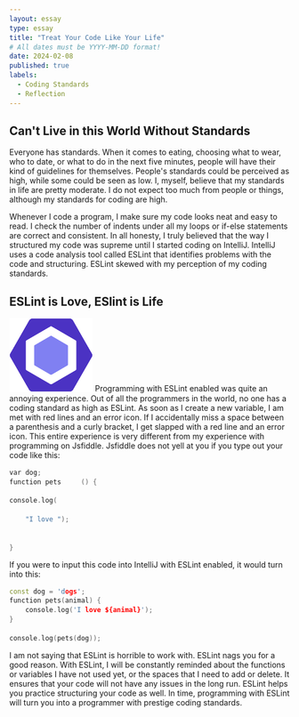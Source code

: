 ```yaml
---
layout: essay
type: essay
title: "Treat Your Code Like Your Life"
# All dates must be YYYY-MM-DD format!
date: 2024-02-08
published: true
labels:
  - Coding Standards
  - Reflection
---
```


## Can't Live in this World Without Standards

Everyone has standards. When it comes to eating, choosing what to wear, who to date, or what to do in the next five minutes, people will have their kind of guidelines for themselves. People's standards could be perceived as high, while some could be seen as low. I, myself, believe that my standards in life are pretty moderate. I do not expect too much from people or things, although my standards for coding are high.

Whenever I code a program, I make sure my code looks neat and easy to read. I check the number of indents under all my loops or if-else statements are correct and consistent. In all honesty, I truly believed that the way I structured my code was supreme until I started coding on IntelliJ. IntelliJ uses a code analysis tool called ESLint that identifies problems with the code and structuring. ESLint skewed with my perception of my coding standards.

## ESLint is Love, ESlint is Life

<img width="150px" class="rounded float-start pe-4" src="../img/ESLintImage.png">
Programming with ESLint enabled was quite an annoying experience. Out of all the programmers in the world, no one has a coding standard as high as ESLint. As soon as I create a new variable, I am met with red lines and an error icon. If I accidentally miss a space between a parenthesis and a curly bracket, I get slapped with a red line and an error icon. This entire experience is very different from my experience with programming on Jsfiddle. Jsfiddle does not yell at you if you type out your code like this: 


```cpp
var dog;
function pets     () {

console.log(

	"I love ");


}
```

If you were to input this code into IntelliJ with ESLint enabled, it would turn into this:

```cpp
const dog = 'dogs';
function pets(animal) {
	console.log('I love ${animal}');
}

console.log(pets(dog));

```

I am not saying that ESLint is horrible to work with. ESLint nags you for a good reason. With ESLint, I will be constantly reminded about the functions or variables I have not used yet, or the spaces that I need to add or delete. It ensures that your code will not have any issues in the long run. ESLint helps you practice structuring your code as well. In time, programming with ESLint will turn you into a programmer with prestige coding standards.
